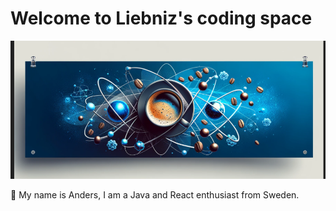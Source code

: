 # Welcome to Liebniz's coding space

![How would you react to some java coffee?](/static/coffee-atom-banner.png)

👋 My name is Anders, I am a Java and React enthusiast from Sweden.

<div style="background-color:green> Just wrapping up my bachelor’s in industrial economics at the University of Borås. Can’t wait to have that degree in my hands by Q1 2025! </div>
